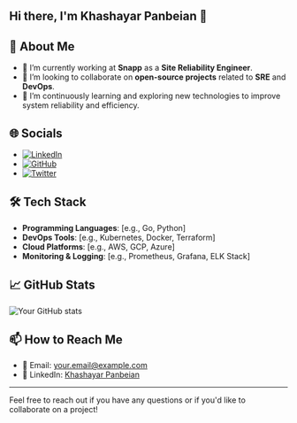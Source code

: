 ## Hi there, I'm Khashayar Panbeian 👋

## 💫 About Me
- 🔭 I’m currently working at **Snapp** as a **Site Reliability Engineer**.
- 👯 I’m looking to collaborate on **open-source projects** related to **SRE** and **DevOps**.
- 🌱 I’m continuously learning and exploring new technologies to improve system reliability and efficiency.

## 🌐 Socials
- [![LinkedIn](https://img.shields.io/badge/LinkedIn-Profile-blue?style=flat-square&logo=linkedin)](https://www.linkedin.com/in/khashayar-panbeian-8533a1201/)
- [![GitHub](https://img.shields.io/badge/GitHub-Profile-black?style=flat-square&logo=github)](https://github.com/yourusername)
- [![Twitter](https://img.shields.io/badge/Twitter-Profile-blue?style=flat-square&logo=twitter)](https://twitter.com/yourusername)

## 🛠️ Tech Stack
- **Programming Languages**: [e.g., Go, Python]
- **DevOps Tools**: [e.g., Kubernetes, Docker, Terraform]
- **Cloud Platforms**: [e.g., AWS, GCP, Azure]
- **Monitoring & Logging**: [e.g., Prometheus, Grafana, ELK Stack]

## 📈 GitHub Stats
![Your GitHub stats](https://github-readme-stats.vercel.app/api?username=khpcoding&show_icons=true&theme=radical)

## 📫 How to Reach Me
- 📧 Email: [your.email@example.com](mailto:kpanbeian@gmail.com)
- 💬 LinkedIn: [Khashayar Panbeian](https://www.linkedin.com/in/khashayar-panbeian-8533a1201/)

---

Feel free to reach out if you have any questions or if you'd like to collaborate on a project!

